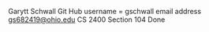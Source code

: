 Garytt Schwall
Git Hub username = gschwall
email address gs682419@ohio.edu
CS 2400 Section 104
Done
